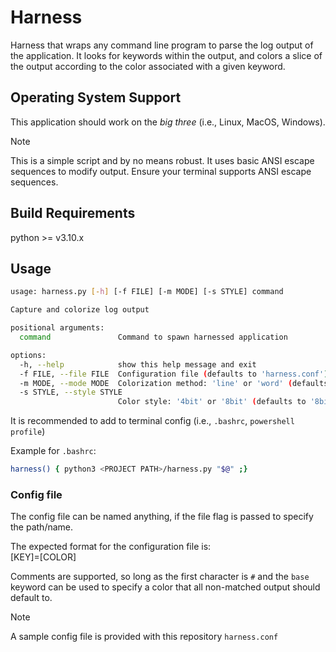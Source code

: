 # Harness

Harness that wraps any command line program to parse the
log output of the application. It looks for keywords within
the output, and colors a slice of the output according to
the color associated with a given keyword.

## Operating System Support

This application should work on the *big three*
(i.e., Linux, MacOS, Windows).

> [!NOTE]
> This is a simple script and by no means robust.
> It uses basic ANSI escape sequences to modify
> output. Ensure your terminal supports ANSI
> escape sequences.

## Build Requirements
python >= v3.10.x

## Usage

```sh
usage: harness.py [-h] [-f FILE] [-m MODE] [-s STYLE] command

Capture and colorize log output

positional arguments:
  command               Command to spawn harnessed application

options:
  -h, --help            show this help message and exit
  -f FILE, --file FILE  Configuration file (defaults to 'harness.conf')
  -m MODE, --mode MODE  Colorization method: 'line' or 'word' (defaults to 'line')
  -s STYLE, --style STYLE
                        Color style: '4bit' or '8bit' (defaults to '8bit')
```

It is recommended to add to terminal config (i.e., `.bashrc`, `powershell profile`)

Example for `.bashrc`:
```sh
harness() { python3 <PROJECT PATH>/harness.py "$@" ;}
```

### Config file

The config file can be named anything, if the
file flag is passed to specify the path/name.

The expected format for the configuration file is:<br/>
    [KEY]=[COLOR]

Comments are supported, so long as the first character is `#` and the
`base` keyword can be used to specify a color that all non-matched
output should default to.

>[!NOTE]
> A sample config file is provided with this repository `harness.conf`
